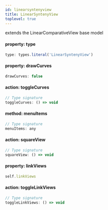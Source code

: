 ```yaml
---
id: linearsyntenyview
title: LinearSyntenyView
toplevel: true
---
```


extends the LinearComparativeView base model

#### property: type

```js
type: types.literal('LinearSyntenyView')
```

#### property: drawCurves

```js
drawCurves: false
```

#### action: toggleCurves

```js
// Type signature
toggleCurves: () => void
```

#### method: menuItems

```js
// Type signature
menuItems: any
```

#### action: squareView

```js
// Type signature
squareView: () => void
```

#### property: linkViews

```js
self.linkViews
```

#### action: toggleLinkViews

```js
// Type signature
toggleLinkViews: () => void
```
